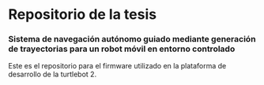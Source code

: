 # Repositorio de la tesis
### Sistema de navegación autónomo guiado mediante generación de trayectorias para un robot móvil en entorno controlado

Este es el repositorio para el firmware utilizado en la plataforma de desarrollo de la turtlebot 2.
